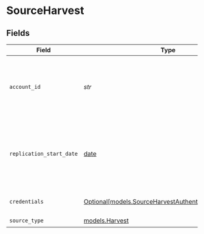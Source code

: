 # SourceHarvest


## Fields

| Field                                                                                                      | Type                                                                                                       | Required                                                                                                   | Description                                                                                                | Example                                                                                                    |
| ---------------------------------------------------------------------------------------------------------- | ---------------------------------------------------------------------------------------------------------- | ---------------------------------------------------------------------------------------------------------- | ---------------------------------------------------------------------------------------------------------- | ---------------------------------------------------------------------------------------------------------- |
| `account_id`                                                                                               | *str*                                                                                                      | :heavy_check_mark:                                                                                         | Harvest account ID. Required for all Harvest requests in pair with Personal Access Token                   |                                                                                                            |
| `replication_start_date`                                                                                   | [date](https://docs.python.org/3/library/datetime.html#date-objects)                                       | :heavy_check_mark:                                                                                         | UTC date and time in the format 2017-01-25T00:00:00Z. Any data before this date will not be replicated.    | 2017-01-25T00:00:00Z                                                                                       |
| `credentials`                                                                                              | [Optional[models.SourceHarvestAuthenticationMechanism]](../models/sourceharvestauthenticationmechanism.md) | :heavy_minus_sign:                                                                                         | Choose how to authenticate to Harvest.                                                                     |                                                                                                            |
| `source_type`                                                                                              | [models.Harvest](../models/harvest.md)                                                                     | :heavy_check_mark:                                                                                         | N/A                                                                                                        |                                                                                                            |